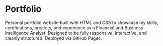 # Portfolio
Personal portfolio website built with HTML and CSS to showcase my skills, certifications, projects, and experience as a Financial and Business Intelligence Analyst. Designed to be fully responsive, interactive, and cleanly structured. Deployed via GitHub Pages.

